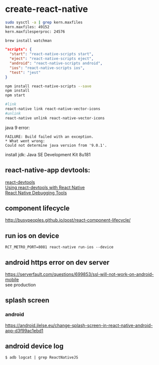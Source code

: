 # create-react-native

```bash
sudo sysctl -a | grep kern.maxfiles
kern.maxfiles: 49152
kern.maxfilesperproc: 24576

brew install watchman
```
```json
"scripts": {
  "start": "react-native-scripts start",
  "eject": "react-native-scripts eject",
  "android": "react-native-scripts android",
  "ios": "react-native-scripts ios",
  "test": "jest"
}
```
```bash
npm install react-native-scripts --save
npm install
npm start
```

```bash
#link
react-native link react-native-vector-icons
#unlink
react-native unlink react-native-vector-icons
```

java 9 error:
```
FAILURE: Build failed with an exception.
* What went wrong:
Could not determine java version from '9.0.1'.
```
install jdk: Java SE Development Kit 8u181



## react-native-app devtools: 

[react-devtools](https://github.com/facebook/react-devtools/tree/master/packages/react-devtools)  
[Using react-devtools with React Native](https://blog.expo.io/using-react-devtools-with-react-native-6c59e636a03b)  
[React Native Debugging Tools](https://codeburst.io/react-native-debugging-tools-3a24e4e40e4)   

## component lifecycle
http://busypeoples.github.io/post/react-component-lifecycle/  


## run ios on device

```
RCT_METRO_PORT=8081 react-native run-ios --device
```

## android https error on dev server

https://serverfault.com/questions/699853/ssl-will-not-work-on-android-mobile  
see production

## splash screen

### android

https://android.jlelse.eu/change-splash-screen-in-react-native-android-app-d3f99ac1ebd1  

## android device log 

```
$ adb logcat | grep ReactNativeJS
```


<!--stackedit_data:
eyJoaXN0b3J5IjpbMTUxNjkyMDE5LC0xODcxMDcwNDk1LDI0OD
AzODk0NCwxMzE5NjcwOTE0LDEzMTM2NDQ1NTEsLTEwMzMwMTcy
MTEsLTEyMTM3MzIzNTMsLTExMzIzNTY0NjMsODY5MzU4MTk3LD
cxMjM2NTI5OCwxNTQyNjM2NDUyLC0yMTI0NjgxMjU3LC0xODYw
ODg3MDg4LC0xNTkxMjU2MDc1XX0=
-->